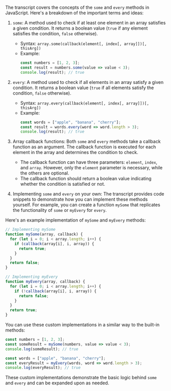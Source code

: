 The transcript covers the concepts of the `some` and `every` methods in JavaScript. Here's a breakdown of the important terms and ideas:

1. `some`: A method used to check if at least one element in an array satisfies a given condition. It returns a boolean value (`true` if any element satisfies the condition, `false` otherwise).
   - Syntax: `array.some(callback(element[, index[, array]])[, thisArg])`
   - Example:
     ```javascript
     const numbers = [1, 2, 3];
     const result = numbers.some(value => value < 3);
     console.log(result); // true
     ```

2. `every`: A method used to check if all elements in an array satisfy a given condition. It returns a boolean value (`true` if all elements satisfy the condition, `false` otherwise).
   - Syntax: `array.every(callback(element[, index[, array]])[, thisArg])`
   - Example:
     ```javascript
     const words = ["apple", "banana", "cherry"];
     const result = words.every(word => word.length > 3);
     console.log(result); // true
     ```

3. Array callback functions: Both `some` and `every` methods take a callback function as an argument. The callback function is executed for each element in the array and determines the condition to check.
   - The callback function can have three parameters: `element`, `index`, and `array`. However, only the `element` parameter is necessary, while the others are optional.
   - The callback function should return a boolean value indicating whether the condition is satisfied or not.

4. Implementing `some` and `every` on your own: The transcript provides code snippets to demonstrate how you can implement these methods yourself. For example, you can create a function `mySome` that replicates the functionality of `some` or `myEvery` for `every`.

Here's an example implementation of `mySome` and `myEvery` methods:

```javascript
// Implementing mySome
function mySome(array, callback) {
  for (let i = 0; i < array.length; i++) {
    if (callback(array[i], i, array)) {
      return true;
    }
  }
  return false;
}

// Implementing myEvery
function myEvery(array, callback) {
  for (let i = 0; i < array.length; i++) {
    if (!callback(array[i], i, array)) {
      return false;
    }
  }
  return true;
}
```

You can use these custom implementations in a similar way to the built-in methods:

```javascript
const numbers = [1, 2, 3];
const someResult = mySome(numbers, value => value < 3);
console.log(someResult); // true

const words = ["apple", "banana", "cherry"];
const everyResult = myEvery(words, word => word.length > 3);
console.log(everyResult); // true
```

These custom implementations demonstrate the basic logic behind `some` and `every` and can be expanded upon as needed.